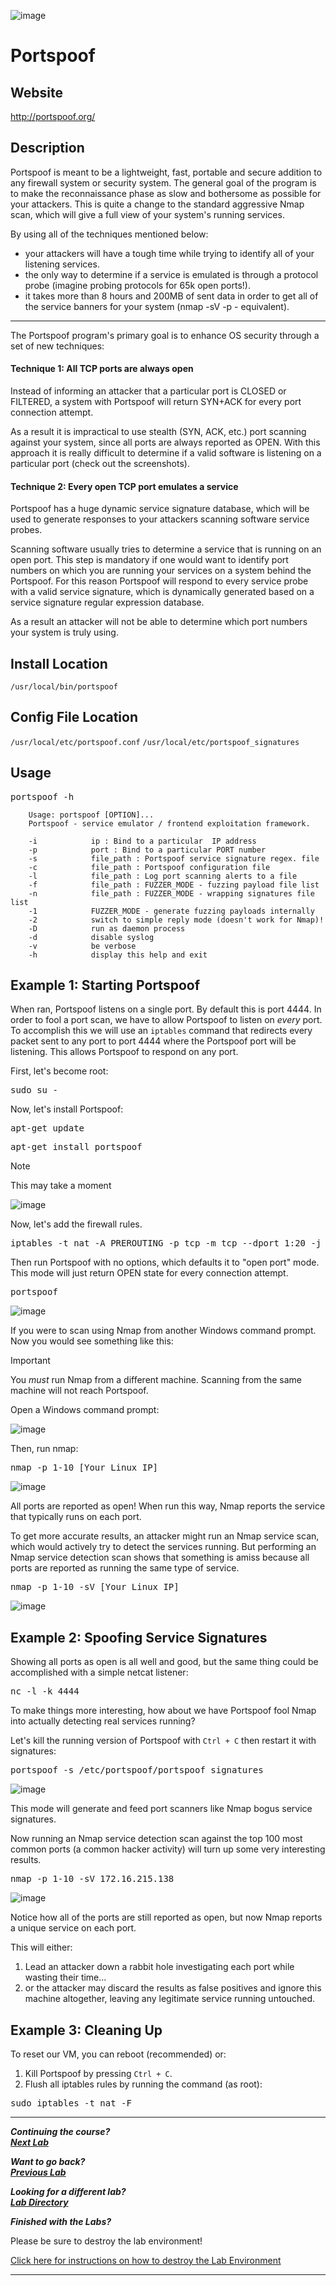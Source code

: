 ![image](https://github.com/user-attachments/assets/068fae26-6e8f-402f-ad69-63a4e6a1f59e)


Portspoof
=========

Website
-------

<http://portspoof.org/>

Description
-----------

Portspoof is meant to be a lightweight, fast, portable and secure addition to any firewall system or security system. The general goal of the program is to make the reconnaissance phase as slow and bothersome as possible for your attackers. This is quite a change to the standard aggressive Nmap scan, which will give a full view of your system's running services.

By using all of the techniques mentioned below:

* your attackers will have a tough time while trying to identify all of your listening services.
* the only way to determine if a service is emulated is through a protocol probe (imagine probing protocols for 65k open ports!).
* it takes more than 8 hours and 200MB of sent data in order to get all of the service banners for your system (nmap -sV -p - equivalent).

---

The Portspoof program's primary goal is to enhance OS security through a set of new techniques:

#### Technique 1: All TCP ports are always open

Instead of informing an attacker that a particular port is CLOSED or FILTERED, a system with Portspoof will return SYN+ACK for every port connection attempt.

As a result it is impractical to use stealth (SYN, ACK, etc.) port scanning against your system, since all ports are always reported as OPEN. With this approach it is really difficult to determine if a valid software is listening on a particular port (check out the screenshots).

#### Technique 2: Every open TCP port emulates a service

Portspoof has a huge dynamic service signature database, which will be used to generate responses to your attackers scanning software service probes.

Scanning software usually tries to determine a service that is running on an open port. This step is mandatory if one would want to identify port numbers on which you are running your services on a system behind the Portspoof. For this reason Portspoof will respond to every service probe with a valid service signature, which is dynamically generated based on a service signature regular expression database.

As a result an attacker will not be able to determine which port numbers your system is truly using.

Install Location
----------------

`/usr/local/bin/portspoof`

Config File Location
--------------------

`/usr/local/etc/portspoof.conf`
`/usr/local/etc/portspoof_signatures`

Usage
-----

<pre>portspoof -h</pre>

        Usage: portspoof [OPTION]...
        Portspoof - service emulator / frontend exploitation framework.

        -i			  ip : Bind to a particular  IP address
        -p			  port : Bind to a particular PORT number
        -s			  file_path : Portspoof service signature regex. file
        -c			  file_path : Portspoof configuration file
        -l			  file_path : Log port scanning alerts to a file
        -f			  file_path : FUZZER_MODE - fuzzing payload file list
        -n			  file_path : FUZZER_MODE - wrapping signatures file list
        -1			  FUZZER_MODE - generate fuzzing payloads internally
        -2			  switch to simple reply mode (doesn't work for Nmap)!
        -D			  run as daemon process
        -d			  disable syslog
        -v			  be verbose
        -h			  display this help and exit



Example 1: Starting Portspoof
-----------------------------

When ran, Portspoof listens on a single port. By default this is port 4444. In order to fool a port scan, we have to allow Portspoof to listen on *every* port. To accomplish this we will use an `iptables` command that redirects every packet sent to any port to port 4444 where the Portspoof port will be listening. This allows Portspoof to respond on any port.

First, let's become root:

<pre>sudo su -</pre>

Now, let's install Portspoof:

<pre>apt-get update</pre>

<pre>apt-get install portspoof</pre>

>[!NOTE]
>
>This may take a moment

![image](https://github.com/user-attachments/assets/db0eeae1-d282-448d-b2e6-7b819a091971)

Now, let's add the firewall rules.

<pre>iptables -t nat -A PREROUTING -p tcp -m tcp --dport 1:20 -j REDIRECT --to-ports 4444</pre>

Then run Portspoof with no options, which defaults it to "open port" mode. This mode will just return OPEN state for every connection attempt.

<pre>portspoof</pre>

![image](https://github.com/user-attachments/assets/1e2425d2-796a-4d20-8c05-393a551d1990)


If you were to scan using Nmap from another Windows command prompt. Now you would see something like this:

>[!IMPORTANT]
>
>You *must* run Nmap from a different machine. Scanning from the same machine will not reach Portspoof.

Open a Windows command prompt:

![image](https://github.com/user-attachments/assets/6f8f69a2-ff07-4deb-9f67-52f1fa5842a6)

Then, run nmap:

<pre>nmap -p 1-10 [Your Linux IP]</pre>


![image](https://github.com/user-attachments/assets/d51c7589-8fbf-4b0a-8c69-6c21629e588d)


All ports are reported as open! When run this way, Nmap reports the service that typically runs on each port.

To get more accurate results, an attacker might run an Nmap service scan, which would actively try to detect the services running. But performing an Nmap service detection scan shows that something is amiss because all ports are reported as running the same type of service.

<pre>nmap -p 1-10 -sV [Your Linux IP]</pre>

![image](https://github.com/user-attachments/assets/148e82e4-f8fb-4df5-8fef-6b758d1e05e1)


Example 2: Spoofing Service Signatures
--------------------------------------

Showing all ports as open is all well and good, but the same thing could be accomplished with a simple netcat listener:

<pre>nc -l -k 4444</pre>

To make things more interesting, how about we have Portspoof fool Nmap into actually detecting real services running?

Let's kill the running version of Portspoof with `Ctrl + C` then restart it with signatures:

<pre>portspoof -s /etc/portspoof/portspoof_signatures</pre>

![image](https://github.com/user-attachments/assets/e1a2857a-7628-46d0-8808-b0af2add49f1)

This mode will generate and feed port scanners like Nmap bogus service signatures.

Now running an Nmap service detection scan against the top 100 most common ports (a common hacker activity) will turn up some very interesting results.

<pre>nmap -p 1-10 -sV 172.16.215.138</pre>

![image](https://github.com/user-attachments/assets/c4281e6f-4937-4477-b6a9-d2344d2a2699)

Notice how all of the ports are still reported as open, but now Nmap reports a unique service on each port. 

This will either: 
1) Lead an attacker down a rabbit hole investigating each port while wasting their time...
2) or the attacker may discard the results as false positives and ignore this machine altogether, leaving any legitimate service running untouched.

Example 3: Cleaning Up
----------------------

To reset our VM, you can reboot (recommended) or:

1. Kill Portspoof by pressing `Ctrl + C`.
2. Flush all iptables rules by running the command (as root): 
<pre>sudo iptables -t nat -F</pre>

***                                                                 
<b><i>Continuing the course? </br>[Next Lab](/IntroClassFiles/Tools/IntroClass/ADHD/HoneyPorts.md)</i></b>

<b><i>Want to go back? </br>[Previous Lab](/IntroClassFiles/Tools/IntroClass/ADHD/Cowrie/Cowrie.md)</i></b>

<b><i>Looking for a different lab? </br>[Lab Directory](/IntroClassFiles/navigation.md)</i></b>

***Finished with the Labs?***

Please be sure to destroy the lab environment!

[Click here for instructions on how to destroy the Lab Environment](/IntroClassFiles/Tools/IntroClass/LabDestruction/labdestruction.md)

---
